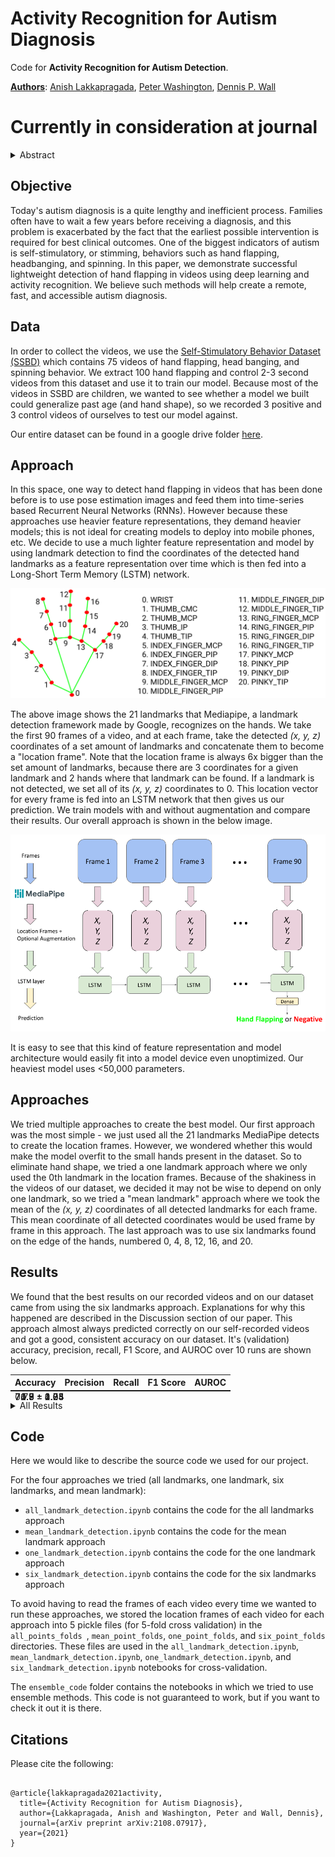 # Activity Recognition for Autism Diagnosis


<p>Code for <strong>Activity Recognition for Autism Detection</strong>.</p>
<p><strong><a href="mailto:anish.lakkapragada@gmail.com,peter100@stanford.edu,dpwall@stanford.edu">Authors</a></strong>: <a href="mailto:anish.lakkapragada@gmail.com">Anish Lakkapragada</a>, <a href="mailto:peter100@stanford.edu">Peter Washington</a>, <a href="mailto:dpwall@stanford.edu">Dennis P. Wall</a></p>


# Currently in consideration at journal

<details>
   <summary>Abstract</summary>
   <p> <em> A formal autism diagnosis can be an inefficient and lengthy process. Families may wait months or longer before receiving a diagnosis for their child. One approach to lessen delays is the use digital to technologies to detect the presence of behaviors indicative of autism, which in aggregate may lead to remote and automated diagnostics. One of the strongest indicators of autism is stimming, which includes repetitive, self-stimulatory behaviors such as hand flapping, headbanging, and spinning. Using computer vision to detect hand flapping is especially difficult due to the sparsity of public training data in this space and excessive shakiness and motion in such data. Our work demonstrates a novel method that may overcome these issues:  we use hand landmark detection over time as a feature representation which is then fed into a Long Short-Term Memory (LSTM) model. We achieve a validation accuracy and F1 Score of about 72% on detecting whether videos from the Self-Stimulatory Behaviour Dataset (SSBD) contain hand flapping or not. Our best model also predicts accurately on external videos we recorded of ourselves outside of the dataset it was trained on. This model uses less than 26,000 parameters, providing promise for fast deployment into ubiquitous and wearable digital settings for a remote autism diagnosis. </em> </p>
</details>
<h2 id="objective">Objective</h2>
<p>Today&#39;s autism diagnosis is a quite lengthy and inefficient process. Families often have to wait a few years before receiving a diagnosis, and this problem is exacerbated by the fact that the earliest possible intervention is required for best clinical outcomes. One of the biggest indicators of autism is self-stimulatory, or stimming, behaviors such as hand flapping, headbanging, and spinning. In this paper, we demonstrate successful lightweight detection of hand flapping in videos using deep learning and activity recognition. We believe such methods will help create a remote, fast, and accessible autism diagnosis. </p>
<h2 id="data">Data</h2>
<p>In order to collect the videos, we use the <a href="https://rolandgoecke.net/research/datasets/ssbd/">Self-Stimulatory Behavior Dataset (SSBD)</a> which contains 75 videos of hand flapping, head banging, and spinning behavior. We extract 100 hand flapping and control 2-3 second videos from this dataset and use it 
   to train our model. Because most of the videos in SSBD are children, we wanted to see whether a model we built could generalize past age (and hand shape), so we recorded 3 positive and 3 control videos of ourselves to test our model against. 
</p>
<p>Our entire dataset can be found in a google drive folder <a href="https://tinyurl.com/47fya6">here</a>.</p>
<h2 id="approach">Approach</h2>
<p>In this space, one way to detect hand flapping in videos that has been done before is to use pose estimation images and feed them into time-series based 
   Recurrent Neural Networks (RNNs). However because these approaches use heavier feature representations, they demand heavier models; this is not ideal for creating models to deploy into mobile phones, etc. We decide to use a much lighter feature representation and model by using landmark detection to find the
   coordinates of the detected hand landmarks as a feature representation over time which is then fed into a Long-Short Term Memory (LSTM) network. 
</p>
<p><img src = "docs/mediapipe_landmarks.png"></p>
<p>The above image shows the 21 landmarks that Mediapipe, a landmark detection framework made by Google, recognizes on the hands. We take the first 90 frames of a video, and at each frame,  take the detected <em> (x, y, z) </em> coordinates of a set amount of landmarks and concatenate them to become a &quot;location frame&quot;. Note that the location frame is always 6x bigger than the set amount of landmarks, because there are 3 coordinates for a given landmark and 2 hands where that landmark can be found. If a landmark is not detected, we set all of its <em> (x, y, z) </em> coordinates to 0. This location vector for every frame is fed into an LSTM network that then gives us our prediction. We train models with and without augmentation and compare their results. Our overall approach is shown in the below image. </p>
<p><img src = "docs/Approach.png"></p>
<p>It is easy to see that this kind of feature representation and model architecture would easily fit into a model device even unoptimized. Our heaviest model uses &lt;50,000 parameters. </p>
<h2 id="approaches">Approaches</h2>
<p>We tried multiple approaches to create the best model. Our first approach was the most simple - we just used all the 21 landmarks MediaPipe detects to create the location frames. However, we wondered whether this would make the model overfit to the small hands present in the dataset. So to eliminate hand shape, we tried a one landmark approach where we only used the 0th landmark in the location frames. Because of the shakiness in the videos of our dataset, we decided it may not be wise to depend on only one landmark, so we tried a "mean landmark" approach where we took the mean of the <em> (x, y, z) </em> coordinates of all detected landmarks for each frame. This mean coordinate of all detected coordinates would be used frame by frame in this approach. The last approach was to use six landmarks found on the edge of the hands, numbered 0, 4, 8, 12, 16, and 20. </p>
<h2 id="results">Results</h2>
<p>We found that the best results on our recorded videos and on our dataset came from using the six landmarks approach. Explanations for why this happened are described in the Discussion section of our paper. This approach almost always predicted correctly on our self-recorded videos and got a good, consistent accuracy on our dataset. It&#39;s (validation) accuracy, precision, recall, F1 Score, and AUROC over 10 runs are shown below.</p>

<table style = "table-layout:fixed">
   <thead>
      <tr>
         <th>Accuracy</th>
         <th>Precision</th>
         <th>Recall</th>
         <th>F1 Score</th>
         <th>AUROC</th>
      </tr>
   </thead>
   <tbody>
      <tr>
         <td style = "position:absolute"><div class = "hide"> 71.9 ± 1.7</div></td>
         <td style = "position:absolute"><div class = "hide"> 70.8 ± 1.85</div></td>
         <td style = "position:absolute"><div class = "hide"> 74.5 ± 4.04</div></td>
         <td style = "position:absolute"><div class = "hide"> 71.9 ± 2.25</div></td>
         <td style = "position:absolute"><div class = "hide"> 0.77 ± 0.03</div></td>
      </tr>
   </tbody>
</table>
<details>
   <summary> All Results </summary>
   <p> If you are interested, we show the results of all the approaches we tried (trained without augmentation) below. </p>
   <table>
      <thead>
         <tr>
            <th>Approach</th>
            <th>Accuracy</th>
            <th>Precision</th>
            <th>Recall</th>
            <th>F1</th>
            <th>AUROC</th>
            <th>Videos</th>
         </tr>
      </thead>
      <tbody>
         <tr>
            <td style = "position:absolute"><div class = "hide"> All Landmarks</div></td>
            <td style = "position:absolute"><div class = "hide"> 72.4 ± 0.8</div></td>
            <td style = "position:absolute"><div class = "hide">69.7 ± 0.99</div></td>
            <td style = "position:absolute"><div class = "hide">82.9 ± 0.94</div></td>
            <td style = "position:absolute"><div class = "hide"> 75.15 ± 0.57</div></td>
            <td style = "position:absolute"><div class = "hide"> 0.75 ± 0.02</div></td>
            <td style = "position:absolute"><div class = "hide"> 🤮</div></td>
         </tr>
         <tr>
            <td style = "position:absolute"><div class = "hide">Mean Landmark</div></td>
            <td style = "position:absolute"><div class = "hide">69.8 ± 4.04</div></td>
            <td style = "position:absolute"><div class = "hide"> 69.18 ± 5.05</div></td>
            <td style = "position:absolute"><div class = "hide">69.8 ± 6.56</div></td>
            <td style = "position:absolute"><div class = "hide"> 67.86 ± 3.52</div></td>
            <td style = "position:absolute"><div class = "hide"> 0.75 ± 0.02</div></td>
            <td style = "position:absolute"><div class = "hide"> 😐</div></td>
         </tr>
         <tr>
            <span>
            <td style = "position:absolute"><div class = "hide"> One Landmark</div></td>
            <td style = "position:absolute"><div class = "hide"> 73.9 ± 2.77</div></td>
            <td style = "position:absolute"><div class = "hide"> 75.29 ± 1.72</div></td>
            <td style = "position:absolute"><div class = "hide"> 73.1 ± 5.09</div></td>
            <td style = "position:absolute"><div class = "hide"> 72.6 ± 2.30</div></td>
            <td style = "position:absolute"><div class = "hide"> 0.77 ± 0.02</div></td>
            <td style = "position:absolute"><div class = "hide"> 👍</div></td>
            </span>
         </tr>
         <tr>
            <td style = "position:absolute"><div class = "hide">Six Landmarks</div></td>
            <td style = "position:absolute"><div class = "hide"> 71.9 ± 1.7</div></td>
            <td style = "position:absolute"><div class = "hide"> 70.8 ± 1.85</div></td>
            <td style = "position:absolute"><div class = "hide"> 74.5 ± 4.04</div></td>
            <td style = "position:absolute"><div class = "hide"> 71.9 ± 2.25</div></td>
            <td style = "position:absolute"><div class = "hide"> 0.77 ± 0.03</div></td>
            <td style = "position:absolute"><div class = "hide"> 🔥</div></td>
         </tr>
      </tbody>
   </table>
</details>
<h2 id="code">Code</h2>
<p> 

Here we would like to describe the source code we used for our project. 

For the four approaches we tried (all landmarks, one landmark, six landmarks, and mean landmark):
- <code>all_landmark_detection.ipynb</code> contains the code for the all landmarks approach  
- <code>mean_landmark_detection.ipynb</code> contains the code for the mean landmark approach 
- <code>one_landmark_detection.ipynb</code> contains the code for the one landmark approach
- <code>six_landmark_detection.ipynb</code> contains the code for the six landmarks approach 

To avoid having to read the frames of each video every time we wanted to run these approaches, we stored the location frames of each video for each approach into 5 pickle files (for 5-fold cross validation) in the <code> all_points_folds </code>, 
<code>mean_point_folds</code>, <code>one_point_folds</code>, and <code>six_point_folds</code> directories. These files are used in
the <code>all_landmark_detection.ipynb</code>, <code>mean_landmark_detection.ipynb</code>, <code>one_landmark_detection.ipynb</code>, and <code>six_landmark_detection.ipynb</code> notebooks for cross-validation.

The <code>ensemble_code</code> folder contains the notebooks in which we tried to use ensemble methods. This code is not guaranteed to work, but if you want to check it out it is there. 

</p>

## Citations
Please cite the following:
```

@article{lakkapragada2021activity,
  title={Activity Recognition for Autism Diagnosis},
  author={Lakkapragada, Anish and Washington, Peter and Wall, Dennis},
  journal={arXiv preprint arXiv:2108.07917},
  year={2021}
}
```
